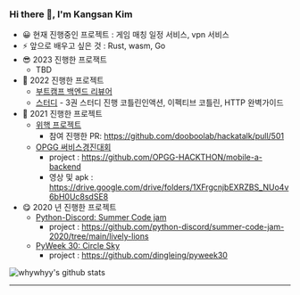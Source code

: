 ### Hi there 👋, I'm Kangsan Kim 

- 😀 현재 진행중인 프로젝트 : 게임 매칭 일정 서비스, vpn 서비스
- ⚡ 앞으로 배우고 싶은 것 : Rust, wasm, Go
- 😎 2023 진행한 프로잭트
  - TBD
- 🧐 2022 진행한 프로젝트
  - [부트캠프 백엔드 리뷰어](https://boostcamp.connect.or.kr/mentor_contributor.html)
  - [스터디](https://github.com/st-study-group/study-log) - 3권 스터디 진행 코틀린인액션, 이펙티브 코틀린, HTTP 완벽가이드
- 🤠 2021 진행한 프로젝트
  - [위핵 프로젝트](https://wehack.dev/#/) 
    - 참여 진행한 PR: https://github.com/dooboolab/hackatalk/pull/501
  - [OPGG 써비스경진대회](https://www.opgg.team/event/hackathon-2021)
    - project : https://github.com/OPGG-HACKTHON/mobile-a-backend
    - 영상 및 apk : https://drive.google.com/drive/folders/1XFrgcnjbEXRZBS_NUo4v6bH0Uc8sdSE8
- 😋 2020 년 진행한 프로젝트 
  - [Python-Discord: Summer Code jam](https://github.com/python-discord/summer-code-jam-2020)
    - project : https://github.com/python-discord/summer-code-jam-2020/tree/main/lively-lions
  - [PyWeek 30: Circle Sky](https://pyweek.org/e/Bungus/)
    - project : https://github.com/dingleing/pyweek30

![whywhyy's github stats](https://github-readme-stats.whywhyy.vercel.app/api?username=whywhyy&show_icons=true&theme=radical)

---
